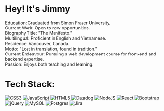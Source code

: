 # Hey! It's Jimmy
Education: Graduated from Simon Fraser University.
<br>Current Work: Open to new opportunities.
<br>Biography Title: "The Manifesto."
<br>Multilingual: Proficient in English and Vietnamese.
<br>Residence: Vancouver, Canada.
<br>Motto: "Lost in translation, found in tradition."
<br>Current Endeavour: Pursuing a web development course for front-end and backend expertise.
<br>Passion: Enjoys both teaching and learning.


<!--  ## Socials:
[![LinkedIn](https://img.shields.io/badge/LinkedIn-%230077B5.svg?logo=linkedin&logoColor=white)](https://linkedin.com/in/https://www.linkedin.com/in/jimmy-ngo-064592a9/) -->


# Tech Stack:
![CSS3](https://img.shields.io/badge/css3-%231572B6.svg?style=flat&logo=css3&logoColor=white) ![JavaScript](https://img.shields.io/badge/javascript-%23323330.svg?style=flat&logo=javascript&logoColor=%23F7DF1E) ![HTML5](https://img.shields.io/badge/html5-%23E34F26.svg?style=flat&logo=html5&logoColor=white) ![Datadog](https://img.shields.io/badge/datadog-%23632CA6.svg?style=flat&logo=datadog&logoColor=white) ![NodeJS](https://img.shields.io/badge/node.js-6DA55F?style=flat&logo=node.js&logoColor=white) ![React](https://img.shields.io/badge/react-%2320232a.svg?style=flat&logo=react&logoColor=%2361DAFB) ![Bootstrap](https://img.shields.io/badge/bootstrap-%238511FA.svg?style=flat&logo=bootstrap&logoColor=white) ![jQuery](https://img.shields.io/badge/jquery-%230769AD.svg?style=flat&logo=jquery&logoColor=white) ![MySQL](https://img.shields.io/badge/mysql-%2300000f.svg?style=flat&logo=mysql&logoColor=white) ![Postgres](https://img.shields.io/badge/postgres-%23316192.svg?style=flat&logo=postgresql&logoColor=white) ![Jira](https://img.shields.io/badge/jira-%230A0FFF.svg?style=flat&logo=jira&logoColor=white)

<!-- # GitHub Stats: 
![](https://github-readme-stats.vercel.app/api?username=quyenducngo&theme=onedark&hide_border=true&include_all_commits=true&count_private=true)<br/>
![](https://github-readme-streak-stats.herokuapp.com/?user=quyenducngo&theme=onedark&hide_border=true)<br/>
![](https://github-readme-stats.vercel.app/api/top-langs/?username=quyenducngo&theme=onedark&hide_border=true&include_all_commits=true&count_private=true&layout=compact) -->
